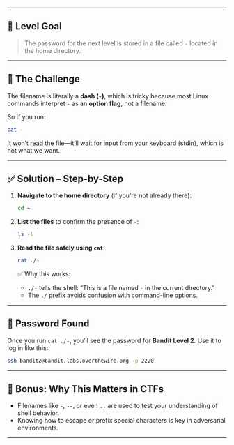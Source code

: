 
---

## 🧩 Level Goal
> The password for the next level is stored in a file called `-` located in the home directory.

---

## 🧠 The Challenge
The filename is literally a **dash (`-`)**, which is tricky because most Linux commands interpret `-` as an **option flag**, not a filename.

So if you run:
```bash
cat -
```
It won’t read the file—it’ll wait for input from your keyboard (stdin), which is not what we want.

---

## ✅ Solution – Step-by-Step

1. **Navigate to the home directory** (if you're not already there):
   ```bash
   cd ~
   ```

2. **List the files** to confirm the presence of `-`:
   ```bash
   ls -l
   ```

3. **Read the file safely using `cat`**:
   ```bash
   cat ./-
   ```

   ✅ Why this works:
   - `./-` tells the shell: “This is a file named `-` in the current directory.”
   - The `./` prefix avoids confusion with command-line options.

---

## 🔑 Password Found

Once you run `cat ./-`, you’ll see the password for **Bandit Level 2**. Use it to log in like this:
```bash
ssh bandit2@bandit.labs.overthewire.org -p 2220
```

---

## 🧠 Bonus: Why This Matters in CTFs

- Filenames like `-`, `--`, or even `..` are used to test your understanding of shell behavior.
- Knowing how to escape or prefix special characters is key in adversarial environments.

---


